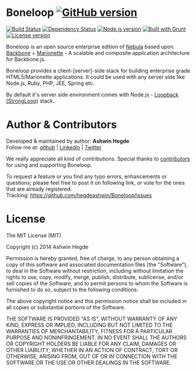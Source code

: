 # Boneloop [![GitHub version](http://img.shields.io/badge/version-0.0.1-brightgreen.svg)](https://github.com/hegdeashwin/Boneloop/releases)


[![Build Status](https://travis-ci.org/hegdeashwin/Boneloop.svg?branch=master)](https://travis-ci.org/hegdeashwin/Boneloop)   [![Dependency Status](https://gemnasium.com/hegdeashwin/Boneloop.svg)](https://gemnasium.com/hegdeashwin/Boneloop)  [![Node.js version](http://img.shields.io/badge/Node.js-%3E%200.10-brightgreen.svg)](https://github.com/hegdeashwin/Boneloop/) [![Built with Grunt](http://cdn.gruntjs.com/builtwith.png)](http://gruntjs.com/)  [![License version](http://img.shields.io/badge/License-MIT-red.svg)](https://github.com/hegdeashwin/Boneloop#license)

Boneloop is an open source enterprise edition of <a href="https://github.com/hegdeashwin/Nebula" target="_blank">Nebula</a> based upon <a href="http://backbonejs.org/" target="_blank">Backbone</a> + <a href="http://marionettejs.com/" target="_blank">Marionette</a> - A scalable and composite application architecture for Backbone.js.

Boneloop provides a client-[server]-side stack for building enterprise grade HTML5/Marionette applications. It could be used with any server side like Node.js, Ruby, PHP, JEE, Spring etc.

By default it's server side environment comes with Node.js - <a href="http://loopback.io/" target="_blank">Loopback (StrongLoop)</a> stack.

Author & Contributors
=====================
Developed &amp; maintained by author: <b>Ashwin Hegde</b><br>
Follow me at: <a href="https://github.com/hegdeashwin" target="_blank">github</a> | <a href="http://in.linkedin.com/in/hegdeashwin" target="_blank">Linkedin</a> | <a href="https://twitter.com/hegdeashwin3" target="_blank">Twitter</a>

We really appreciate all kind of contributions. Special thanks to <a href="//github.com/hegdeashwin/Boneloop/graphs/contributors" target="_blank">contributors</a> for using and supporting Boneloop.

To request a feature or you find any typo errors, enhancements or questions; please feel free to post it on following link, or vote for the ones that are already registered.
<br>Tracking: <a href="https://github.com/hegdeashwin/Boneloop/issues" target="_blank">https://github.com/hegdeashwin/Boneloop/issues</a>

License
=======
The MIT License (MIT)

Copyright (c) 2014 Ashwin Hegde

Permission is hereby granted, free of charge, to any person obtaining a copy of
this software and associated documentation files (the "Software"), to deal in
the Software without restriction, including without limitation the rights to
use, copy, modify, merge, publish, distribute, sublicense, and/or sell copies of
the Software, and to permit persons to whom the Software is furnished to do so,
subject to the following conditions:

The above copyright notice and this permission notice shall be included in all
copies or substantial portions of the Software.

THE SOFTWARE IS PROVIDED "AS IS", WITHOUT WARRANTY OF ANY KIND, EXPRESS OR
IMPLIED, INCLUDING BUT NOT LIMITED TO THE WARRANTIES OF MERCHANTABILITY, FITNESS
FOR A PARTICULAR PURPOSE AND NONINFRINGEMENT. IN NO EVENT SHALL THE AUTHORS OR
COPYRIGHT HOLDERS BE LIABLE FOR ANY CLAIM, DAMAGES OR OTHER LIABILITY, WHETHER
IN AN ACTION OF CONTRACT, TORT OR OTHERWISE, ARISING FROM, OUT OF OR IN
CONNECTION WITH THE SOFTWARE OR THE USE OR OTHER DEALINGS IN THE SOFTWARE.
